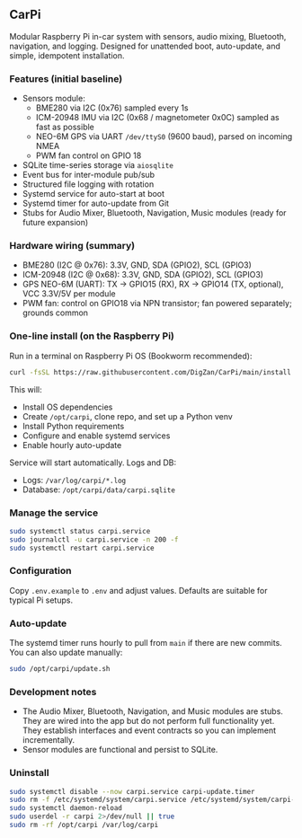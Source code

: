 ## CarPi

Modular Raspberry Pi in-car system with sensors, audio mixing, Bluetooth, navigation, and logging. Designed for unattended boot, auto-update, and simple, idempotent installation.

### Features (initial baseline)
- Sensors module:
  - BME280 via I2C (0x76) sampled every 1s
  - ICM-20948 IMU via I2C (0x68 / magnetometer 0x0C) sampled as fast as possible
  - NEO-6M GPS via UART `/dev/ttyS0` (9600 baud), parsed on incoming NMEA
  - PWM fan control on GPIO 18
- SQLite time-series storage via `aiosqlite`
- Event bus for inter-module pub/sub
- Structured file logging with rotation
- Systemd service for auto-start at boot
- Systemd timer for auto-update from Git
- Stubs for Audio Mixer, Bluetooth, Navigation, Music modules (ready for future expansion)

### Hardware wiring (summary)
- BME280 (I2C @ 0x76): 3.3V, GND, SDA (GPIO2), SCL (GPIO3)
- ICM-20948 (I2C @ 0x68): 3.3V, GND, SDA (GPIO2), SCL (GPIO3)
- GPS NEO-6M (UART): TX -> GPIO15 (RX), RX -> GPIO14 (TX, optional), VCC 3.3V/5V per module
- PWM fan: control on GPIO18 via NPN transistor; fan powered separately; grounds common

### One-line install (on the Raspberry Pi)
Run in a terminal on Raspberry Pi OS (Bookworm recommended):

```bash
curl -fsSL https://raw.githubusercontent.com/DigZan/CarPi/main/install.sh | sudo bash
```

This will:
- Install OS dependencies
- Create `/opt/carpi`, clone repo, and set up a Python venv
- Install Python requirements
- Configure and enable systemd services
- Enable hourly auto-update

Service will start automatically. Logs and DB:
- Logs: `/var/log/carpi/*.log`
- Database: `/opt/carpi/data/carpi.sqlite`

### Manage the service
```bash
sudo systemctl status carpi.service
sudo journalctl -u carpi.service -n 200 -f
sudo systemctl restart carpi.service
```

### Configuration
Copy `.env.example` to `.env` and adjust values. Defaults are suitable for typical Pi setups.

### Auto-update
The systemd timer runs hourly to pull from `main` if there are new commits. You can also update manually:

```bash
sudo /opt/carpi/update.sh
```

### Development notes
- The Audio Mixer, Bluetooth, Navigation, and Music modules are stubs. They are wired into the app but do not perform full functionality yet. They establish interfaces and event contracts so you can implement incrementally.
- Sensor modules are functional and persist to SQLite.

### Uninstall
```bash
sudo systemctl disable --now carpi.service carpi-update.timer
sudo rm -f /etc/systemd/system/carpi.service /etc/systemd/system/carpi-update.service /etc/systemd/system/carpi-update.timer
sudo systemctl daemon-reload
sudo userdel -r carpi 2>/dev/null || true
sudo rm -rf /opt/carpi /var/log/carpi
```



